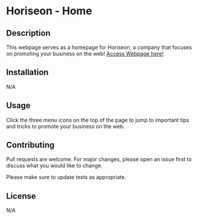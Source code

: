 # Horiseon - Home

## Description

This webpage serves as a homepage for Horiseon, a company that focuses on promoting your business on the web!
[Access Webpage here!](https://teacher2coder.github.io/module1-challenge/)

## Installation

N/A

## Usage

Click the three menu icons on the top of the page to jump to important tips and tricks to promote your business on the web.

## Contributing

Pull requests are welcome. For major changes, please open an issue first
to discuss what you would like to change.

Please make sure to update tests as appropriate.

## License

N/A